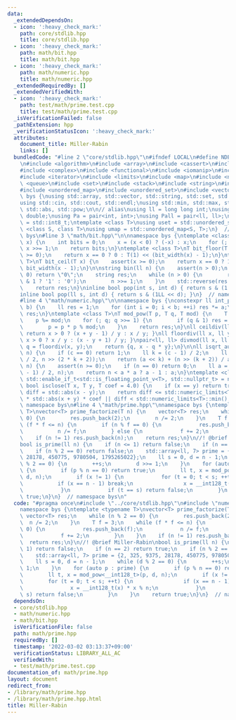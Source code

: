 ```yaml
---
data:
  _extendedDependsOn:
  - icon: ':heavy_check_mark:'
    path: core/stdlib.hpp
    title: core/stdlib.hpp
  - icon: ':heavy_check_mark:'
    path: math/bit.hpp
    title: math/bit.hpp
  - icon: ':heavy_check_mark:'
    path: math/numeric.hpp
    title: math/numeric.hpp
  _extendedRequiredBy: []
  _extendedVerifiedWith:
  - icon: ':heavy_check_mark:'
    path: test/math/prime.test.cpp
    title: test/math/prime.test.cpp
  _isVerificationFailed: false
  _pathExtension: hpp
  _verificationStatusIcon: ':heavy_check_mark:'
  attributes:
    document_title: Miller-Rabin
    links: []
  bundledCode: "#line 2 \"core/stdlib.hpp\"\n#ifndef LOCAL\n#define NDEBUG\n#endif\n\
    \n#include <algorithm>\n#include <array>\n#include <cassert>\n#include <cmath>\n\
    #include <complex>\n#include <functional>\n#include <iomanip>\n#include <iostream>\n\
    #include <iterator>\n#include <limits>\n#include <map>\n#include <numeric>\n#include\
    \ <queue>\n#include <set>\n#include <stack>\n#include <string>\n#include <type_traits>\n\
    #include <unordered_map>\n#include <unordered_set>\n#include <vector>\n\nnamespace\
    \ bys {\nusing std::array, std::vector, std::string, std::set, std::map, std::pair;\n\
    using std::cin, std::cout, std::endl;\nusing std::min, std::max, std::sort, std::reverse,\
    \ std::abs, std::pow;\n\n// alias\nusing ll = long long int;\nusing ld = long\
    \ double;\nusing Pa = pair<int, int>;\nusing Pall = pair<ll, ll>;\nusing ibool\
    \ = std::int8_t;\ntemplate <class T>\nusing uset = std::unordered_set<T>;\ntemplate\
    \ <class S, class T>\nusing umap = std::unordered_map<S, T>;\n}  // namespace\
    \ bys\n#line 3 \"math/bit.hpp\"\n\nnamespace bys {\ntemplate <class T>\nint bit_width(T\
    \ x) {\n    int bits = 0;\n    x = (x < 0) ? (-x) : x;\n    for (; x != 0; bits++)\
    \ x >>= 1;\n    return bits;\n}\ntemplate <class T>\nT bit_floor(T x) {\n    assert(x\
    \ >= 0);\n    return x == 0 ? 0 : T(1) << (bit_width(x) - 1);\n}\ntemplate <class\
    \ T>\nT bit_ceil(T x) {\n    assert(x >= 0);\n    return x == 0 ? 1 : T(1) <<\
    \ bit_width(x - 1);\n}\n\nstring bin(ll n) {\n    assert(n > 0);\n    if (n ==\
    \ 0) return \"0\";\n    string res;\n    while (n > 0) {\n        res.push_back(n\
    \ & 1 ? '1' : '0');\n        n >>= 1;\n    }\n    std::reverse(res.begin(), res.end());\n\
    \    return res;\n}\ninline bool pop(int s, int d) { return s & (1 << d); }\n\
    inline bool pop(ll s, int d) { return s & (1LL << d); }\n}  // namespace bys\n\
    #line 4 \"math/numeric.hpp\"\n\nnamespace bys {\nconstexpr ll int_pow(int a, int\
    \ b) {\n    ll res = 1;\n    for (int i = 0; i < b; ++i) res *= a;\n    return\
    \ res;\n}\ntemplate <class T>\nT mod_pow(T p, T q, T mod) {\n    T res = 1 % mod;\n\
    \    p %= mod;\n    for (; q; q >>= 1) {\n        if (q & 1) res = res * p % mod;\n\
    \        p = p * p % mod;\n    }\n    return res;\n}\nll ceildiv(ll x, ll y) {\
    \ return x > 0 ? (x + y - 1) / y : x / y; }\nll floordiv(ll x, ll y) { return\
    \ x > 0 ? x / y : (x - y + 1) / y; }\npair<ll, ll> divmod(ll x, ll y) {\n    ll\
    \ q = floordiv(x, y);\n    return {q, x - q * y};\n}\n\nll isqrt_aux(ll c, ll\
    \ n) {\n    if (c == 0) return 1;\n    ll k = (c - 1) / 2;\n    ll a = isqrt_aux(c\
    \ / 2, n >> (2 * k + 2));\n    return (a << k) + (n >> (k + 2)) / a;\n}\nll isqrt(ll\
    \ n) {\n    assert(n >= 0);\n    if (n == 0) return 0;\n    ll a = isqrt_aux((bit_width(n)\
    \ - 1) / 2, n);\n    return n < a * a ? a - 1 : a;\n}\ntemplate <class T, typename\
    \ std::enable_if_t<std::is_floating_point_v<T>, std::nullptr_t> = nullptr>\ninline\
    \ bool isclose(T x, T y, T coef = 4.0) {\n    if (x == y) return true;\n    auto\
    \ diff = std::abs(x - y);\n    return diff <= std::numeric_limits<T>::epsilon()\
    \ * std::abs(x + y) * coef || diff < std::numeric_limits<T>::min();\n}\n}  //\
    \ namespace bys\n#line 4 \"math/prime.hpp\"\nnamespace bys {\ntemplate <typename\
    \ T>\nvector<T> prime_factorize(T n) {\n    vector<T> res;\n    while (n % 2 ==\
    \ 0) {\n        res.push_back(2);\n        n /= 2;\n    }\n    T f = 3;\n    while\
    \ (f * f <= n) {\n        if (n % f == 0) {\n            res.push_back(f);\n \
    \           n /= f;\n        } else {\n            f += 2;\n        }\n    }\n\
    \    if (n != 1) res.push_back(n);\n    return res;\n}\n//! @brief Miller-Rabin\n\
    bool is_prime(ll n) {\n    if (n <= 1) return false;\n    if (n == 2) return true;\n\
    \    if (n % 2 == 0) return false;\n    std::array<ll, 7> prime = {2, 325, 9375,\
    \ 28178, 450775, 9780504, 1795265022};\n    ll s = 0, d = n - 1;\n    while (d\
    \ % 2 == 0) {\n        ++s;\n        d >>= 1;\n    }\n    for (auto p : prime)\
    \ {\n        if (p % n == 0) return true;\n        ll t, x = mod_pow<__int128_t>(p,\
    \ d, n);\n        if (x != 1) {\n            for (t = 0; t < s; ++t) {\n     \
    \           if (x == n - 1) break;\n                x = __int128_t(x) * x % n;\n\
    \            }\n            if (t == s) return false;\n        }\n    }\n    return\
    \ true;\n}\n}  // namespace bys\n"
  code: "#pragma once\n#include \"../core/stdlib.hpp\"\n#include \"numeric.hpp\"\n\
    namespace bys {\ntemplate <typename T>\nvector<T> prime_factorize(T n) {\n   \
    \ vector<T> res;\n    while (n % 2 == 0) {\n        res.push_back(2);\n      \
    \  n /= 2;\n    }\n    T f = 3;\n    while (f * f <= n) {\n        if (n % f ==\
    \ 0) {\n            res.push_back(f);\n            n /= f;\n        } else {\n\
    \            f += 2;\n        }\n    }\n    if (n != 1) res.push_back(n);\n  \
    \  return res;\n}\n//! @brief Miller-Rabin\nbool is_prime(ll n) {\n    if (n <=\
    \ 1) return false;\n    if (n == 2) return true;\n    if (n % 2 == 0) return false;\n\
    \    std::array<ll, 7> prime = {2, 325, 9375, 28178, 450775, 9780504, 1795265022};\n\
    \    ll s = 0, d = n - 1;\n    while (d % 2 == 0) {\n        ++s;\n        d >>=\
    \ 1;\n    }\n    for (auto p : prime) {\n        if (p % n == 0) return true;\n\
    \        ll t, x = mod_pow<__int128_t>(p, d, n);\n        if (x != 1) {\n    \
    \        for (t = 0; t < s; ++t) {\n                if (x == n - 1) break;\n \
    \               x = __int128_t(x) * x % n;\n            }\n            if (t ==\
    \ s) return false;\n        }\n    }\n    return true;\n}\n}  // namespace bys\n"
  dependsOn:
  - core/stdlib.hpp
  - math/numeric.hpp
  - math/bit.hpp
  isVerificationFile: false
  path: math/prime.hpp
  requiredBy: []
  timestamp: '2022-03-02 03:13:37+09:00'
  verificationStatus: LIBRARY_ALL_AC
  verifiedWith:
  - test/math/prime.test.cpp
documentation_of: math/prime.hpp
layout: document
redirect_from:
- /library/math/prime.hpp
- /library/math/prime.hpp.html
title: Miller-Rabin
---
```

